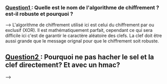 ### <u>Question1 </u>: Quelle est le nom de l'algorithme de chiffrement ? est-il robuste et pourquoi ? 

--> L'algorithme de chiffrement utilisé ici est celui du chiffrement par ou exclusif (XOR). Il est mathématiquement parfait, cependant ce qui sera difficile ici c'est de garantir le caractère aléatoire des clefs. La clef doit être aussi grande que le message orignal pour que le chiffrement soit robuste.

## <u>Question2 </u>: Pourquoi ne pas hacher le sel et la clef directement? Et avec un hmac?

--> 
